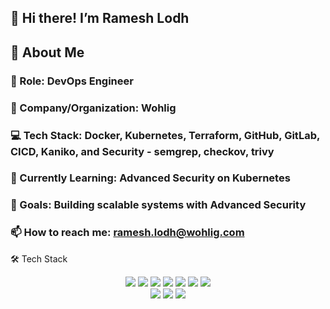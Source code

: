 ## 👋 Hi there! I’m Ramesh Lodh

## 🚀 About Me

### 💼 Role: DevOps Engineer
### 🏢 Company/Organization: Wohlig
### 💻 Tech Stack: Docker, Kubernetes, Terraform, GitHub, GitLab, CICD, Kaniko, and Security - semgrep, checkov, trivy
### 🌱 Currently Learning: Advanced Security on Kubernetes
### 🎯 Goals: Building scalable systems with Advanced Security
### 📫 How to reach me: ramesh.lodh@wohlig.com

🛠️ Tech Stack
<p align="center"> <img src="https://img.shields.io/badge/Docker-2496ED?style=for-the-badge&logo=docker&logoColor=white" /> <img src="https://img.shields.io/badge/Kubernetes-326CE5?style=for-the-badge&logo=kubernetes&logoColor=white" /> <img src="https://img.shields.io/badge/Terraform-7B42BC?style=for-the-badge&logo=terraform&logoColor=white" /> <img src="https://img.shields.io/badge/GitHub-181717?style=for-the-badge&logo=github&logoColor=white" /> <img src="https://img.shields.io/badge/GitLab-FC6D26?style=for-the-badge&logo=gitlab&logoColor=white" /> <img src="https://img.shields.io/badge/CI/CD-3EAAF1?style=for-the-badge&logo=githubactions&logoColor=white" /> <img src="https://img.shields.io/badge/Kaniko-3776AB?style=for-the-badge&logo=kaniko&logoColor=white" /> <br> <img src="https://img.shields.io/badge/Security-Semgrep-4E9A06?style=for-the-badge&logo=semgrep&logoColor=white" /> <img src="https://img.shields.io/badge/Security-Checkov-FF6F61?style=for-the-badge&logo=checkov&logoColor=white" /> <img src="https://img.shields.io/badge/Security-Trivy-0A97F5?style=for-the-badge&logo=trivy&logoColor=white" /> </p>


